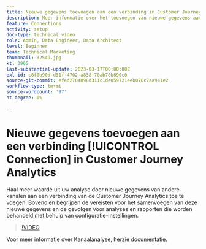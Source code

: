 ```yaml
---
title: Nieuwe gegevens toevoegen aan een verbinding in Customer Journey Analytics
description: Meer informatie over het toevoegen van nieuwe gegevens aan een Customer Journey Analytics-verbinding voor meer waarde uit uw analyse.
feature: Connections
activity: setup
doc-type: technical video
role: Admin, Data Engineer, Data Architect
level: Beginner
team: Technical Marketing
thumbnail: 32549.jpg
kt: 3965
last-substantial-update: 2023-03-17T00:00:00Z
exl-id: c8f0b90d-d31f-4702-a838-70ab78b690c0
source-git-commit: efed2704898d311c1de059721eeb076c7aa941e2
workflow-type: tm+mt
source-wordcount: '97'
ht-degree: 0%

---
```


# Nieuwe gegevens toevoegen aan een verbinding [!UICONTROL Connection] in Customer Journey Analytics

Haal meer waarde uit uw analyse door nieuwe gegevens van andere kanalen aan een verbinding van de Customer Journey Analytics toe te voegen. Bovendien begrijpen de vereisten voor het samenvoegen van deze nieuwe gegevens en de gevolgen voor analyses en rapporten die worden behandeld met behulp van configuratie-instellingen.

>[!VIDEO](https://video.tv.adobe.com/v/32549/?learn=on&quality=12)

Voor meer informatie over Kanaalanalyse, herzie [documentatie](https://experienceleague.adobe.com/docs/analytics-platform/using/cca/overview.html).
